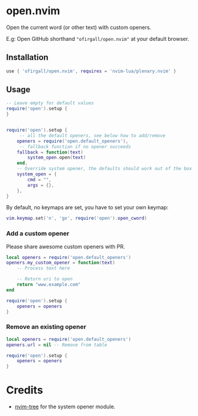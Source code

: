 # open.nvim
Open the current word (or other text) with custom openers.

E.g: Open GitHub shorthand `"ofirgall/open.nvim"` at your default browser.

## Installation
```lua
use { 'ofirgall/open.nvim', requires = 'nvim-lua/plenary.nvim' }
```

## Usage
```lua
-- Leave empty for default values
require('open').setup {
}


require('open').setup {
     -- all the default openers, see below how to add/remove
    openers = require('open.default_openers'),
     -- fallback function if no opener succeeds
    fallback = function(text)
        system_open.open(text)
    end,
    -- Override system opener, the defaults should work out of the box
    system_open = {
        cmd = "",
        args = {},
    },
}
```

By default, no keymaps are set, you have to set your own keymap:
```lua
vim.keymap.set('n', 'gx', require('open').open_cword)
```

### Add a custom opener
Please share awesome custom openers with PR.
```lua
local openers = require('open.default_openers')
openers.my_custom_opener = function(text)
    -- Process text here

    -- Return uri to open
    return "www.example.com"
end

require('open').setup {
    openers = openers
}
```

### Remove an existing opener
```lua
local openers = require('open.default_openers')
openers.url = nil -- Remove from table

require('open').setup {
    openers = openers
}
```

# Credits
* [nvim-tree](https://github.com/nvim-tree/nvim-tree.lua) for the system opener module.
